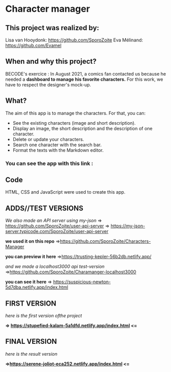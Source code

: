 # Character manager

## This project was realized by:
Lisa van Hooydonk: https://github.com/SporoZoite
Eva Mélinand: https://github.com/Evamel

## When and why this project?
BECODE's exercice :
In August 2021, a comics fan contacted us because he needed a **dashboard to manage his favorite characters.**
For this work, we have to respect the designer's mock-up.

## What?
The aim of this app is to manage the characters. For that, you can:
* See the existing characters (image and short description).
* Display an image, the short description and the description of one character.
* Delete or update your characters.
* Search one character with the search bar.
* Format the texts with the Markdown editor.

### You can see the app with this link : 

## Code
HTML, CSS and JavaScript were used to create this app.

## ADDS//TEST VERSIONS
*We also made an API server using my-json*
=> https://github.com/SporoZoite/user-api-server
=> https://my-json-server.typicode.com/SporoZoite/user-api-server

**we used it on this repo**
=>https://github.com/SporoZoite/Characters-Manager

**you can preview it here**
=>https://trusting-kepler-56b2db.netlify.app/

*and we made a localhost3000 api test-version*
=>https://github.com/SporoZoite/Charamanger-localhost3000

**you can see it here** 
=> https://suspicious-newton-5d7dba.netlify.app/index.html

## FIRST VERSION
*here is the first version ofthe project*

**=> https://stupefied-kalam-5a1dfd.netlify.app/index.html <=**

## FINAL VERSION
*here is the result version*

**=>https://serene-joliot-eca252.netlify.app/index.html <=**

